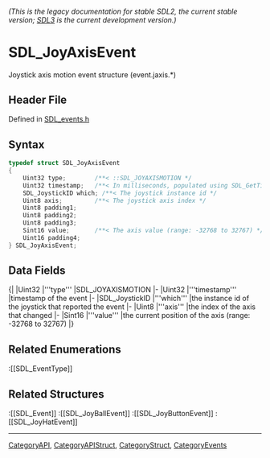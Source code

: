 ###### (This is the legacy documentation for stable SDL2, the current stable version; [SDL3](https://wiki.libsdl.org/SDL3/) is the current development version.)
# SDL_JoyAxisEvent

Joystick axis motion event structure (event.jaxis.*)

## Header File

Defined in [SDL_events.h](https://github.com/libsdl-org/SDL/blob/SDL2/include/SDL_events.h)

## Syntax

```c
typedef struct SDL_JoyAxisEvent
{
    Uint32 type;        /**< ::SDL_JOYAXISMOTION */
    Uint32 timestamp;   /**< In milliseconds, populated using SDL_GetTicks() */
    SDL_JoystickID which; /**< The joystick instance id */
    Uint8 axis;         /**< The joystick axis index */
    Uint8 padding1;
    Uint8 padding2;
    Uint8 padding3;
    Sint16 value;       /**< The axis value (range: -32768 to 32767) */
    Uint16 padding4;
} SDL_JoyAxisEvent;
```

## Data Fields

{|
|Uint32
|'''type'''
|SDL_JOYAXISMOTION
|-
|Uint32
|'''timestamp'''
|timestamp of the event
|-
|SDL_JoystickID
|'''which'''
|the instance id of the joystick that reported the event
|-
|Uint8
|'''axis'''
|the index of the axis that changed
|-
|Sint16
|'''value'''
|the current position of the axis (range: -32768 to 32767)
|}

## Related Enumerations

:[[SDL_EventType]]

## Related Structures

:[[SDL_Event]]
:[[SDL_JoyBallEvent]]
:[[SDL_JoyButtonEvent]]
:[[SDL_JoyHatEvent]]

----
[CategoryAPI](CategoryAPI), [CategoryAPIStruct](CategoryAPIStruct), [CategoryStruct](CategoryStruct), [CategoryEvents](CategoryEvents)


